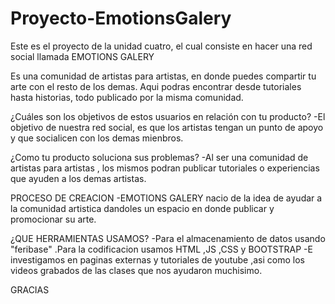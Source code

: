 # Proyecto-EmotionsGalery
Este es el proyecto de la unidad cuatro, el cual consiste en hacer una red 
social llamada EMOTIONS GALERY

Es una comunidad de artistas para artistas,
en donde puedes compartir tu arte con el resto de los demas.
Aqui podras encontrar desde tutoriales hasta historias, todo publicado por la misma 
comunidad.

¿Cuáles son los objetivos de estos usuarios en relación con tu producto?
-El objetivo de nuestra red social, es que los artistas tengan un punto de apoyo 
y que socialicen con los demas mienbros.

¿Como tu producto soluciona sus problemas?
-Al ser una comunidad de artistas para artistas , los mismos podran publicar tutoriales o experiencias que ayuden a los demas artistas.


PROCESO DE CREACION
-EMOTIONS GALERY nacio de la idea de ayudar a la comunidad artistica dandoles un espacio en donde publicar y promocionar su arte.

¿QUE HERRAMIENTAS USAMOS?
-Para el almacenamiento de datos usando "feribase"
.Para la codificacion usamos HTML ,JS ,CSS y BOOTSTRAP 
-E investigamos en paginas externas y tutoriales de youtube ,asi como los videos 
grabados de las clases que nos ayudaron muchisimo.

GRACIAS
